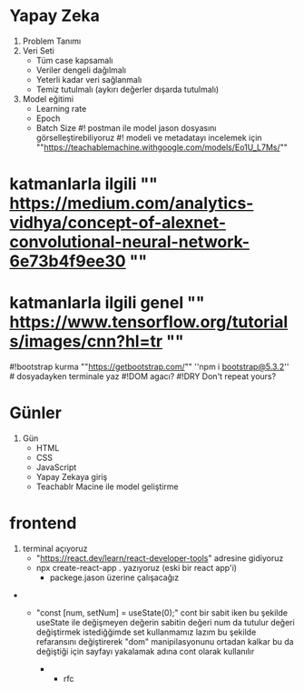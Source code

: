 # Yapay Zeka
1. Problem Tanımı
2. Veri Seti
    * Tüm case kapsamalı
    * Veriler dengeli dağılmalı
    * Yeterli kadar veri sağlanmalı
    * Temiz tutulmalı (aykırı değerler dışarda tutulmalı)
3. Model eğitimi
    * Learning rate
    * Epoch
    * Batch Size
#! postman ile model jason dosyasını görselleştirebiliyoruz
#! modeli ve metadatayı incelemek için ""https://teachablemachine.withgoogle.com/models/Eo1U_L7Ms/""

# katmanlarla ilgili "" https://medium.com/analytics-vidhya/concept-of-alexnet-convolutional-neural-network-6e73b4f9ee30 ""
# katmanlarla ilgili genel "" https://www.tensorflow.org/tutorials/images/cnn?hl=tr ""

#!bootstrap kurma ""https://getbootstrap.com/"" ''npm i bootstrap@5.3.2'' # dosyadayken terminale yaz
#!DOM agacı?
#!DRY Don't repeat yours?

# Günler
1. Gün
    * HTML
    * CSS
    * JavaScript
    * Yapay Zekaya giriş
    * Teachablr Macine ile model geliştirme

# frontend 
1. terminal açıyoruz
    * "https://react.dev/learn/react-developer-tools" adresine gidiyoruz
    * npx create-react-app . yazıyoruz (eski bir react app'i)
        * packege.jason üzerine çalışacağız
* * "const [num, setNum] = useState(0);" cont bir sabit iken bu şekilde useState ile değişmeyen değerin sabitin değeri num da tutulur değeri değiştirmek istediğğimde set kullanmamız lazım bu şekilde refaransını değiştirerek "dom" manipilasyonunu ortadan kalkar bu da değiştiği için sayfayı yakalamak adına cont olarak kullanılır

    * * rfc